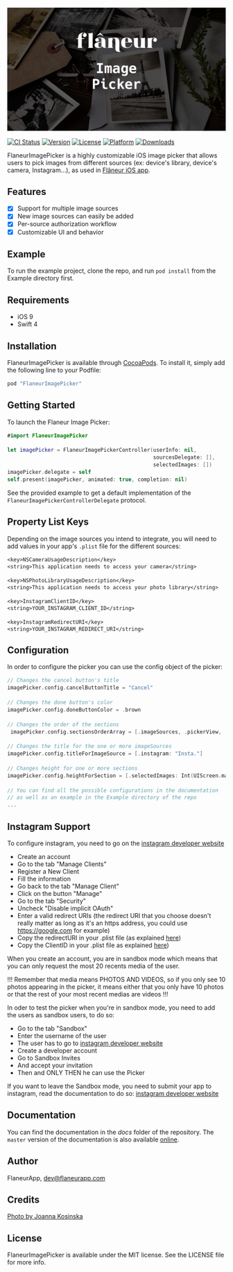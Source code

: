 ![FlaneurImagePicker logo](https://raw.githubusercontent.com/FlaneurApp/FlaneurImagePicker/master/Image.png)

[![CI Status](http://img.shields.io/travis/FlaneurApp/FlaneurImagePicker.svg?style=flat)](https://travis-ci.org/FlaneurApp/FlaneurImagePicker)
[![Version](https://img.shields.io/cocoapods/v/FlaneurImagePicker.svg?style=flat)](http://cocoapods.org/pods/FlaneurImagePicker)
[![License](https://img.shields.io/cocoapods/l/FlaneurImagePicker.svg?style=flat)](http://cocoapods.org/pods/FlaneurImagePicker)
[![Platform](https://img.shields.io/cocoapods/p/FlaneurImagePicker.svg?style=flat)](http://cocoapods.org/pods/FlaneurImagePicker)
[![Downloads](https://img.shields.io/cocoapods/at/FlaneurImagePicker.svg?style=flat)](http://cocoapods.org/pods/FlaneurImagePicker)

FlaneurImagePicker is a highly customizable iOS image picker that allows users to pick images from different sources (ex: device's library, device's camera, Instagram...), as used in [Flâneur iOS app][flaneur-app-store].

## Features

* [x] Support for multiple image sources
* [x] New image sources can easily be added
* [x] Per-source authorization workflow
* [x] Customizable UI and behavior

## Example

To run the example project, clone the repo, and run `pod install` from the Example directory first.

## Requirements

* iOS 9
* Swift 4

## Installation

FlaneurImagePicker is available through [CocoaPods](http://cocoapods.org). To install
it, simply add the following line to your Podfile:

```ruby
pod "FlaneurImagePicker"
```

## Getting Started

To launch the Flaneur Image Picker:

```swift
#import FlaneurImagePicker

let imagePicker = FlaneurImagePickerController(userInfo: nil,
                                               sourcesDelegate: [],
                                               selectedImages: [])
imagePicker.delegate = self
self.present(imagePicker, animated: true, completion: nil)
```

See the provided example to get a default implementation of the
`FlaneurImagePickerControllerDelegate` protocol.

## Property List Keys

Depending on the image sources you intend to integrate, you will need to add
values in your app's `.plist` file for the different sources:

```
<key>NSCameraUsageDescription</key>
<string>This application needs to access your camera</string>

<key>NSPhotoLibraryUsageDescription</key>
<string>This application needs to access your photo library</string>

<key>InstagramClientID</key>
<string>YOUR_INSTAGRAM_CLIENT_ID</string>

<key>InstagramRedirectURI</key>
<string>YOUR_INSTAGRAM_REDIRECT_URI</string>
```

## Configuration

In order to configure the picker you can use the config object of the picker:

```swift
// Changes the cancel button's title
imagePicker.config.cancelButtonTitle = "Cancel"

// Changes the done button's color
imagePicker.config.doneButtonColor = .brown

// Changes the order of the sections
 imagePicker.config.sectionsOrderArray = [.imageSources, .pickerView, .selectedImages]

// Changes the title for the one or more imageSources
imagePicker.config.titleForImageSource = [.instagram: "Insta."]

// Changes height for one or more sections
imagePicker.config.heightForSection = [.selectedImages: Int(UIScreen.main.bounds.height / CGFloat(3)), .imageSources: 50]

// You can find all the possible configurations in the documentation
// as well as an example in the Example directory of the repo
...
```

## Instagram Support

To configure instagram, you need to go on the [instagram developer website](https://www.instagram.com/developer/)

- Create an account
- Go to the tab "Manage Clients"
- Register a New Client
- Fill the information
- Go back to the tab "Manage Client"
- Click on the button "Manage"
- Go to the tab "Security"
- Uncheck "Disable implicit OAuth"
- Enter a valid redirect URIs (the redirect URI that you choose doesn't really matter as long as it's an https address, you could use https://google.com for example)
- Copy the redirectURI in your .plist file (as explained [here](#plist_section))
- Copy the ClientID in your .plist file as explained [here](#plist_section))

When you create an account, you are in sandbox mode which means that you can only request the most 20 recents media of the user.

!!! Remember that media means PHOTOS AND VIDEOS, so if you only see 10 photos appearing in the picker, it means either that you only have 10 photos or that the rest of your most recent medias are videos !!!

In oder to test the picker when you're in sandbox mode, you need to add the users as sandbox users, to do so:

- Go to the tab "Sandbox"
- Enter the username of the user
- The user has to go to [instagram developer website](https://www.instagram.com/developer/)
- Create a developer account
- Go to Sandbox Invites
- And accept your invitation
- Then and ONLY THEN he can use the Picker

If you want to leave the Sandbox mode, you need to submit your app to instagram, read the documentation to do so: [instagram developer website](https://www.instagram.com/developer/)

## Documentation

You can find the documentation in the *docs* folder of the repository.
The `master` version of the documentation is also available [online](https://flaneurapp.github.io/FlaneurImagePicker/).

## Author

FlaneurApp, dev@flaneurapp.com

## Credits

[Photo by Joanna Kosinska](https://unsplash.com/photos/spAkZnUleVw)

## License

FlaneurImagePicker is available under the MIT license. See the LICENSE file for more info.

[flaneur-app-store]: https://itunes.apple.com/app/apple-store/id1076641994?pt=118094338&ct=FlaneurImagePickerGithub&mt=8
